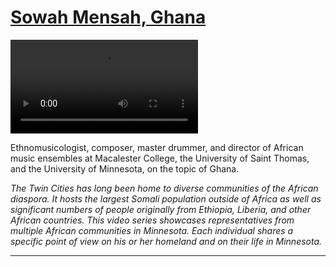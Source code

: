 # [Sowah Mensah, Ghana](http://artstories.artsmia.org/#/stories/377)

<video src='http://cdn.dx.artsmia.org/videos/Voices_Sowah_iPad.mp4'></video>

Ethnomusicologist, composer, master drummer, and director of African music ensembles at Macalester College, the University of Saint Thomas, and the University of Minnesota, on the topic of Ghana.

*The Twin Cities has long been home to diverse communities of the African diaspora. It hosts the largest Somali population outside of Africa as well as significant numbers of people originally from Ethiopia, Liberia, and other African countries. This video series showcases representatives from multiple African communities in Minnesota. Each individual shares a specific point of view on his or her homeland and on their life in Minnesota.*

---
